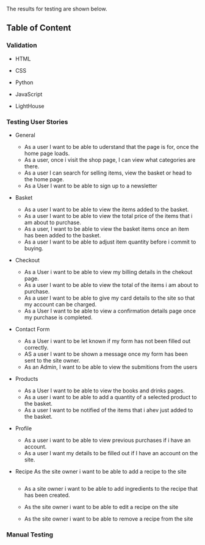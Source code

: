 The results for testing are shown below.

## Table of Content

### Validation
- HTML

- CSS

- Python

- JavaScript

- LightHouse

### Testing User Stories
- General
    - As a user I want to be able to uderstand that the page is for, once the home page loads. 
    <!-- Home page image -->
    <img src="">

    - As a user, once i visit the shop page, I can view what categories are there. 
    <!-- Shop main imd -->
    <img src="">

    - As a user I can search for selling items, view the basket or head to the home page.
    <!-- Navigation -->
    <img src="">

    - As a User I want to be able to sign up to a newsletter
    <!-- Newsletter footer -->
    <img src="">


- Basket
    - As a user I want to be able to view the items added to the basket. 
    <!-- Basket items -->
    <img src="">

    - As a user I want to be able to view the total price of the items that i am about to purchase.
    <!-- Total items price -->
    <img src="">

    - As a user, I want to be able to view the basket items once an item has been added to the basket.
    <!-- Basket drop down -->
    <img src="">

    - As a user I want to be able to adjust item quantity before i commit to buying. 
    <!-- Adjust message and page -->
    <img src="">


- Checkout
    - As a User i want to be able to view my billing details in the chekout page. 
    <!-- checkout page details -->
    <img src="">

    - As a user I want to be able to view the total of the items i am about to purchase. 
    <!-- Totla purchase items -->
    <img src="">

    - As a user I want to be able to give my card details to the site so that my account can be charged. 
    <!-- Card details -->
    <img src="">

    - As a User I want to be able to view a confirmation details page once my purchase is completed. 
    <!-- Confirmatio page -->
    <img src="">


- Contact Form
    - As a User i want to be let known if my form has not been filled out correctly. 
    <!-- Validation  -->
    <img src="">

    - AS a user I want to be shown a message once my form has been sent to the site owner. 
    <!-- Message once the form is sent -->
    <img src="">

    - As an Admin, I want to be able to view the submitions from the users
    <!-- Admin view contact-us -->
    <img src="">


- Products
    - As a User I want to be able to view the books and drinks pages. 
    <!-- show books and drinks page -->
    <img src="">

    - As a user i want to be able to add a quantity of a selected product to the basket.
    <!-- show the add to basket buttona dn quantity selector -->
    <img src="">

    - As a user I want to be notified of the items that i ahev just added to the basket. 
    <!-- Add Basket notification  -->
    <img src="">


- Profile
    - As a user i want to be able to view previous purchases if i have an account.
    <!-- Display previous purchases -->
    <img src="">

    - As a user I want my details to be filled out if I have an account on the site. 
    <!-- Details filled out -->
    <img src="">


- Recipe
    As the site owner i want to be able to add a recipe to the site 
    <!-- recipe add page -->
    <img src="">

    - As a site owner i want to be able to add ingredients to the recipe that has been created.

    - As the site owner i want to be able to edit a recipe on the site 
    <!-- recipe edit page -->
    <img src="">

    - As the site owner i want to be able to remove a recipe from the site 
    <!-- recipe remove page -->
    <img src="">




### Manual Testing



